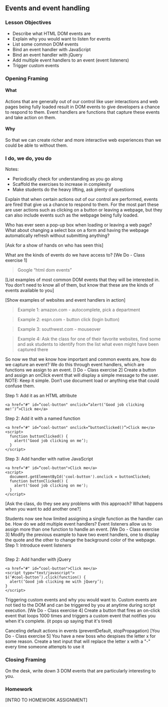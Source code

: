 
## Events and event handling

### Lesson Objectives

* Describe what HTML DOM events are
* Explain why you would want to listen for events 
* List some common DOM events
* Bind an event handler with JavaScript
* Bind an event handler with jQuery
* Add multiple event handlers to an event (event listeners)
* Trigger custom events

### Opening Framing
#### What
Actions that are generally out of our control like user interactions and web pages being fully loaded result in DOM events to give developers a chance to respond to them. Event handlers are functions that capture these events and take action on them.

#### Why
So that we can create richer and more interactive web experiences than we could be able to without them.

### I do, we do, you do
Notes: 
* Periodically check for understanding as you go along
* Scaffold the exercises to increase in complexity
* Make students do the heavy lifting, ask plenty of questions

Explain that when certain actions out of our control are performed, events are fired that give us a chance to respond to them. For the most part these are user actions such as clicking on a button or leaving a webpage, but they can also include events such as the webpage being fully loaded. 

Who has ever seen a pop-up box when loading or leaving a web page? What about changing a select box on a form and having the webpage automatically refresh without submitting anything?  

[Ask for a show of hands on who has seen this] 

What are the kinds of events do we have access to? 
[We Do - Class exercise 1]
> Google “html dom events”

[List examples of most common DOM events that they will be interested in. You don’t need to know all of them, but know that these are the kinds of events available to you]

[Show examples of websites and event handlers in action]
> Example 1: amazon.com - autocomplete, pick a department

> Example 2: espn.com - button click (login button)

> Example 3: southwest.com - mouseover

> Example 4: Ask the class for one of their favorite websites, find some and ask students to identify from the list what even might have been captured there

So now we that we know how important and common events are, how do we capture an event? We do this through event handlers, which are functions we assign to an event. 
[I Do - Class exercise 2]
Create a button and assign an onClick event that will display a simple message to the user. 
NOTE: Keep it simple. Don’t use document load or anything else that could confuse them.

Step 1: Add it as an HTML attribute 
```
<a href="#" id=“cool-button" onclick=“alert(‘Good job clicking me!’)”>Click me</a>
```

Step 2: Add it with a named function
```
<a href="#" id=“cool-button" onclick=“buttonClicked()”>Click me</a>
<script> 
  function buttonClicked() { 
    alert(‘Good job clicking on me’); 
  } 
</script>
```

Step 3: Add handler with native JavaScript
```
<a href="#" id=“cool-button">Click me</a>
<script> 
  document.getElementById('cool-button').onclick = buttonClicked;
  function buttonClicked() { 
    alert('Good job clicking on me'); 
  } 
</script>
```

[Ask the class, do they see any problems with this approach? What happens when you want to add another one?]

Students now see how limited assigning a single function as the handler can be. How do we add multiple event handlers? Event listeners allow us to assign more than one function to handle an event. 
[We Do - Class exercise 3]
Modify the previous example to have two event handlers, one to display the quote and the other to change the background color of the webpage. 
Step 1: Introduce event listeners
```

```

Step 2: Add handler with jQuery
```
<a href="#" id=“cool-button">Click me</a>
<script type="text/javascript">
$(‘#cool-button’).click(function() { 
  alert(‘Good job clicking me with jQuery’); 
} 
</script>
``` 

Triggering custom events and why you would want to. Custom events are not tied to the DOM and can be triggered by you at anytime during script execution. 
[We Do - Class exercise 4]
Create a button that fires an on-click event that loops 1000 times and triggers a custom event that notifies you when it's complete. (it pops up saying that it's tired) 

Canceling default actions in events (preventDefault, stopPropagation)
[You Do - Class exercise 5]
You have a new boss who despises the letter x for some reason. Create a text input that will replace the letter x with a "-" every time someone attempts to use it

### Closing Framing
On the desk, write down 3 DOM events that are particularly interesting to you.

### Homework
[INTRO TO HOMEWORK ASSIGNMENT]

